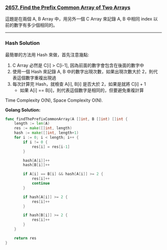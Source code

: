 ### [2657. Find the Prefix Common Array of Two Arrays]

[2657. Find the Prefix Common Array of Two Arrays]: https://leetcode.com/problems/find-the-prefix-common-array-of-two-arrays/

這題是在兩個 A, B Array 中，用另外一個 C Array 來記錄 A, B 中相同 index 以前的數字有多少個相同的。

---

### Hash Solution

最簡單的方法用 Hash 來做，首先注意幾點:
1.  C Array 必然是 C[i] > C[i-1], 因為前面的數字會包含在後面的數字中
2.  使用一個 Hash 來記錄 A, B 中的數字出現次數，如果出現次數大於 2，則代表這個數字重複出現過
3.  每次計算完 Hash，就檢查 A[i], B[i] 是否大於 2，如果是就將 C[i] + 1
    -   如果 A[i] == B[i]，則代表這個數字是相同的，但要避免重複計算

Time Complexity O(N), Space Complexity O(N).

**Golang Solution:**
```go
func findThePrefixCommonArray(A []int, B []int) []int {
    length := len(A)
    res := make([]int, length)
    hash := make([]int, length+1)
    for i := 0; i < length; i++ {
        if i != 0 {
            res[i] = res[i-1]
        }

        hash[A[i]]++
        hash[B[i]]++

        if A[i] == B[i] && hash[A[i]] >= 2 {
            res[i]++
            continue
        }

        if hash[A[i]] >= 2 {
            res[i]++
        }

        if hash[B[i]] >= 2 {
            res[i]++
        }
    }

    return res
}
```